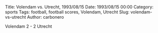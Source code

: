 Title: Volendam vs. Utrecht, 1993/08/15
Date: 1993/08/15 00:00
Category: sports
Tags: football, football scores, Volendam, Utrecht
Slug: volendam-vs-utrecht
Author: carbonero


Volendam 2 - 2 Utrecht
